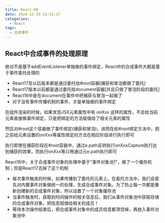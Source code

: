 ```yaml
---
title: React-06
date: 2024-12-29 14:51:17
categories:
  - React
tags:
  - 合成事件
---
```


## React中合成事件的处理原理
绝对不是基于addEventListener单独做的事件绑定，React中的合成事件大都是基于事件委托处理的
- React17及以后版本都是通过委托给#root容器[捕获和冒泡都做了委托]
- React17版本以前都是通过委托给document容器[并且只做了冒泡阶段的委托]
- React16中是在document在事件中把捕获与冒泡一起做了
- 对于没有事件传播机制的事件，才是单独做的事件绑定

在组件渲染的时候，如果发现JSX元素属性中有 onXxx 这样的属性，不会给当前元素直接做事件绑定，只是把绑定的方法赋值给了相关元素的属性

然后对#root这个容器做了事件绑定(捕获和冒泡)，进而在给#root绑定方法中，把之前给元素设置的onXxx等属性绑定的方法在相应阶段进行执行即可

执行即使在捕获阶段在#root容器中，通过e.path反转执行onXxxCapture执行达到捕获的效果，而执行onXxx等只用通过元e.path执行即可

React16中，关于合成事件对象的处理中基于"事件对象池1"，做了一个缓存机制；但是React17去掉了这个机制
- 每次事件触发的时候，如果传播到了委托的元素上，在委托方法中，我们会首先对内置事件对象做统一的处理，生成合成事件对象。为了防止每一次都是重新创建新的合成事件对象，所以设置了一个对象缓存池
- 当事件触发时，获取到时间操作的相关信息后，我们从事件对象池中获取存储的合成事件对象，把信息赋值给相关的成员！
- 等待本次操作结束后，把合成事件对象中的成员信息都清空掉，再放入事件对象池中
